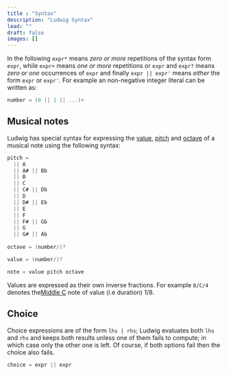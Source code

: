 ```yaml
---
title : "Syntax"
description: "Ludwig Syntax"
lead: ""
draft: false
images: []
---
```


In the following `expr*` means _zero or more_ repetitions of the syntax form
`expr`, while `expr+` means _one or more_ repetitions or `expr` and `expr?`
means _zero or one_ occurrences of `expr` and finally `expr || expr'` means
_either_ the form `expr` or `expr'`. For example an non-negative integer literal
can be written as:

```h
number = (0 || 1 || ...)+
```

## Musical notes

Ludwig has special syntax for expressing the
[value](https://en.wikipedia.org/wiki/Note_value),
[pitch](https://en.wikipedia.org/wiki/Pitch_(music)) and
[octave](https://en.wikipedia.org/wiki/Octave) of a musical note using the
following syntax:

```h
pitch =
  || A
  || A# || Bb
  || B
  || C
  || C# || Db
  || D
  || D# || Eb
  || E
  || F
  || F# || Gb
  || G
  || G# || Ab
  
octave = (number/)?

value = (number/)?

note = value pitch octave
```

Values are expressed as their own inverse fractions. For example `8/C/4` denotes
the[Middle C](https://en.wikipedia.org/wiki/C_(musical_note)#Middle_C) note of
value (i.e duration) 1/8.

## Choice

Choice expressions are of the form `lhs | rhs`; Ludwig evaluates both `lhs` and
`rhs` and keeps both results unless one of them fails to compute; in which case
only the other one is left. Of course, if both options fail then the choice also
fails.

```h
choice = expr || expr
```
